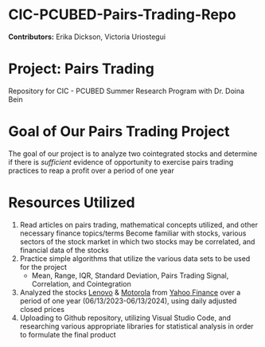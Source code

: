 # CIC-PCUBED-Pairs-Trading-Repo
**Contributors:** Erika Dickson, Victoria Uriostegui

# Project: Pairs Trading
Repository for CIC - PCUBED Summer Research Program with Dr. Doina Bein

# Goal of Our Pairs Trading Project
The goal of our project is to analyze two cointegrated stocks and determine if there is _sufficient_ evidence of opportunity to exercise pairs trading practices to reap a profit over a period of one year

# Resources Utilized
1. Read articles on pairs trading, mathematical concepts utilized, and other necessary finance topics/terms
Become familiar with stocks, various sectors of the stock market in which two stocks may be correlated, and financial data of the stocks 
2. Practice simple algorithms that utilize the various data sets to be used for the project
   - Mean, Range, IQR, Standard Deviation, Pairs Trading Signal, Correlation, and Cointegration
3. Analyzed the stocks [Lenovo](https://finance.yahoo.com/quote/LNVGF/history/?period1=1686614400&period2=1718236800) & [Motorola](https://finance.yahoo.com/quote/MSI/history/?period1=1686614400&period2=1718236800) from [Yahoo Finance](https://finance.yahoo.com) over a period of one year (06/13/2023-06/13/2024), using daily adjusted closed prices
4. Uploading to Github repository, utilizing Visual Studio Code, and researching various appropriate libraries for statistical analysis in order to formulate the final product




